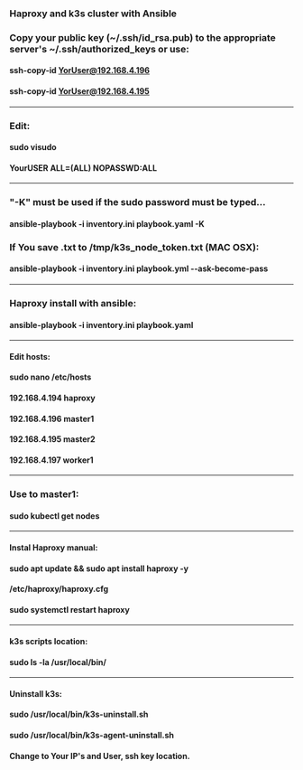 ### Haproxy and k3s cluster with Ansible
### Copy your public key (~/.ssh/id_rsa.pub) to the appropriate server's ~/.ssh/authorized_keys or use:
#### ssh-copy-id YorUser@192.168.4.196
#### ssh-copy-id YorUser@192.168.4.195
---
### Edit:
#### sudo visudo
#### YourUSER ALL=(ALL) NOPASSWD:ALL
---
### "-K" must be used if the sudo password must be typed...
#### ansible-playbook -i inventory.ini playbook.yaml -K

### If You save .txt to /tmp/k3s_node_token.txt (MAC OSX):
#### ansible-playbook -i inventory.ini playbook.yml --ask-become-pass
---
### Haproxy install with ansible:
#### ansible-playbook -i inventory.ini playbook.yaml
---
#### Edit hosts:
#### sudo nano /etc/hosts

#### 192.168.4.194 haproxy
#### 192.168.4.196 master1
#### 192.168.4.195 master2
#### 192.168.4.197 worker1
---
### Use to master1:
#### sudo kubectl get nodes
---
#### Instal Haproxy manual:
#### sudo apt update && sudo apt install haproxy -y
#### /etc/haproxy/haproxy.cfg
#### sudo systemctl restart haproxy
---
#### k3s scripts location:
#### sudo ls -la /usr/local/bin/
---
#### Uninstall k3s:
#### sudo /usr/local/bin/k3s-uninstall.sh
#### sudo /usr/local/bin/k3s-agent-uninstall.sh

#### Change to Your IP's and User, ssh key location.
